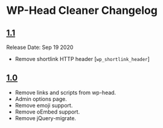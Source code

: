 # WP-Head Cleaner Changelog

## [1.1](https://github.com/abuyoyo/wp-head-cleaner/releases/tag/1.1)
Release Date: Sep 19 2020

- Remove shortlink HTTP header [`wp_shortlink_header`]


## [1.0](https://github.com/abuyoyo/wp-head-cleaner/releases/tag/1.0)

- Remove links and scripts from wp-head.
- Admin options page.
- Remove emoji support.
- Remove oEmbed support.
- Remove jQuery-migrate.
